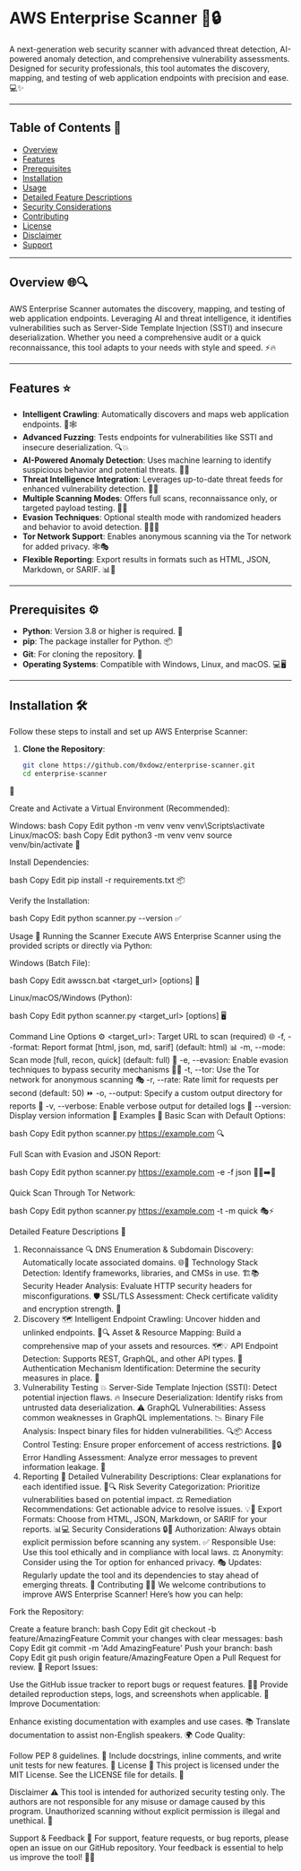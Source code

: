 # AWS Enterprise Scanner 🚀🔒

A next-generation web security scanner with advanced threat detection, AI-powered anomaly detection, and comprehensive vulnerability assessments. Designed for security professionals, this tool automates the discovery, mapping, and testing of web application endpoints with precision and ease. 💻✨

---

## Table of Contents 📑

- [Overview](#overview)
- [Features](#features)
- [Prerequisites](#prerequisites)
- [Installation](#installation)
- [Usage](#usage)
- [Detailed Feature Descriptions](#detailed-feature-descriptions)
- [Security Considerations](#security-considerations)
- [Contributing](#contributing)
- [License](#license)
- [Disclaimer](#disclaimer)
- [Support](#support)

---

## Overview 🌐🔍

AWS Enterprise Scanner automates the discovery, mapping, and testing of web application endpoints. Leveraging AI and threat intelligence, it identifies vulnerabilities such as Server-Side Template Injection (SSTI) and insecure deserialization. Whether you need a comprehensive audit or a quick reconnaissance, this tool adapts to your needs with style and speed. ⚡🔥

---

## Features ⭐

- **Intelligent Crawling**: Automatically discovers and maps web application endpoints. 🤖🕸️
- **Advanced Fuzzing**: Tests endpoints for vulnerabilities like SSTI and insecure deserialization. 🔍💥
- **AI-Powered Anomaly Detection**: Uses machine learning to identify suspicious behavior and potential threats. 🤖🚨
- **Threat Intelligence Integration**: Leverages up-to-date threat feeds for enhanced vulnerability detection. 📡🔗
- **Multiple Scanning Modes**: Offers full scans, reconnaissance only, or targeted payload testing. 🎯🔄
- **Evasion Techniques**: Optional stealth mode with randomized headers and behavior to avoid detection. 🕵️‍♂️💨
- **Tor Network Support**: Enables anonymous scanning via the Tor network for added privacy. 🕸️🎭
- **Flexible Reporting**: Export results in formats such as HTML, JSON, Markdown, or SARIF. 📊📝

---

## Prerequisites ⚙️

- **Python**: Version 3.8 or higher is required. 🐍
- **pip**: The package installer for Python. 📦
- **Git**: For cloning the repository. 🌲
- **Operating Systems**: Compatible with Windows, Linux, and macOS. 💻🖥️

---

## Installation 🛠️

Follow these steps to install and set up AWS Enterprise Scanner:

1. **Clone the Repository**:
   ```bash
   git clone https://github.com/0xdowz/enterprise-scanner.git
   cd enterprise-scanner
🌟

Create and Activate a Virtual Environment (Recommended):

Windows:
bash
Copy
Edit
python -m venv venv
venv\Scripts\activate
Linux/macOS:
bash
Copy
Edit
python3 -m venv venv
source venv/bin/activate
🔄

Install Dependencies:

bash
Copy
Edit
pip install -r requirements.txt
📦

Verify the Installation:

bash
Copy
Edit
python scanner.py --version
✅

Usage 🚀
Running the Scanner
Execute AWS Enterprise Scanner using the provided scripts or directly via Python:

Windows (Batch File):

bash
Copy
Edit
awsscn.bat <target_url> [options]
📄

Linux/macOS/Windows (Python):

bash
Copy
Edit
python scanner.py <target_url> [options]
🖥️

Command Line Options ⚙️
<target_url>: Target URL to scan (required) 🌐
-f, --format: Report format [html, json, md, sarif] (default: html) 📊
-m, --mode: Scan mode [full, recon, quick] (default: full) 🚀
-e, --evasion: Enable evasion techniques to bypass security mechanisms 🕵️‍♀️
-t, --tor: Use the Tor network for anonymous scanning 🎭
-r, --rate: Rate limit for requests per second (default: 50) ⏩
-o, --output: Specify a custom output directory for reports 📁
-v, --verbose: Enable verbose output for detailed logs 📜
--version: Display version information 🔢
Examples 🔧
Basic Scan with Default Options:

bash
Copy
Edit
python scanner.py https://example.com
🔍

Full Scan with Evasion and JSON Report:

bash
Copy
Edit
python scanner.py https://example.com -e -f json
🕵️‍♂️➡️📄

Quick Scan Through Tor Network:

bash
Copy
Edit
python scanner.py https://example.com -t -m quick
🎭⚡

Detailed Feature Descriptions 📖
1. Reconnaissance 🔍
DNS Enumeration & Subdomain Discovery: Automatically locate associated domains. 🌐🔎
Technology Stack Detection: Identify frameworks, libraries, and CMSs in use. 🏗️📚
Security Header Analysis: Evaluate HTTP security headers for misconfigurations. 🛡️
SSL/TLS Assessment: Check certificate validity and encryption strength. 🔐
2. Discovery 🗺️
Intelligent Endpoint Crawling: Uncover hidden and unlinked endpoints. 🚀🔍
Asset & Resource Mapping: Build a comprehensive map of your assets and resources. 🗺️💡
API Endpoint Detection: Supports REST, GraphQL, and other API types. 🔗
Authentication Mechanism Identification: Determine the security measures in place. 🔑
3. Vulnerability Testing 💥
Server-Side Template Injection (SSTI): Detect potential injection flaws. 🔥
Insecure Deserialization: Identify risks from untrusted data deserialization. ⚠️
GraphQL Vulnerabilities: Assess common weaknesses in GraphQL implementations. 📉
Binary File Analysis: Inspect binary files for hidden vulnerabilities. 🔍📦
Access Control Testing: Ensure proper enforcement of access restrictions. 🚪🔒
Error Handling Assessment: Analyze error messages to prevent information leakage. 📝
4. Reporting 📝
Detailed Vulnerability Descriptions: Clear explanations for each identified issue. 📝🔍
Risk Severity Categorization: Prioritize vulnerabilities based on potential impact. ⚖️
Remediation Recommendations: Get actionable advice to resolve issues. 💡🔧
Export Formats: Choose from HTML, JSON, Markdown, or SARIF for your reports. 📊💻
Security Considerations 🔒🚨
Authorization: Always obtain explicit permission before scanning any system. ✅
Responsible Use: Use this tool ethically and in compliance with local laws. ⚖️
Anonymity: Consider using the Tor option for enhanced privacy. 🎭
Updates: Regularly update the tool and its dependencies to stay ahead of emerging threats. 🔄
Contributing 🤝💬
We welcome contributions to improve AWS Enterprise Scanner! Here’s how you can help:

Fork the Repository:

Create a feature branch:
bash
Copy
Edit
git checkout -b feature/AmazingFeature
Commit your changes with clear messages:
bash
Copy
Edit
git commit -m 'Add AmazingFeature'
Push your branch:
bash
Copy
Edit
git push origin feature/AmazingFeature
Open a Pull Request for review. 🔀
Report Issues:

Use the GitHub issue tracker to report bugs or request features. 🐞🚀
Provide detailed reproduction steps, logs, and screenshots when applicable. 📸
Improve Documentation:

Enhance existing documentation with examples and use cases. 📚
Translate documentation to assist non-English speakers. 🌍
Code Quality:

Follow PEP 8 guidelines. 📏
Include docstrings, inline comments, and write unit tests for new features. 🧪
License 📄
This project is licensed under the MIT License. See the LICENSE file for details. 📜

Disclaimer ⚠️
This tool is intended for authorized security testing only. The authors are not responsible for any misuse or damage caused by this program. Unauthorized scanning without explicit permission is illegal and unethical. 🚫

Support & Feedback 📣
For support, feature requests, or bug reports, please open an issue on our GitHub repository. Your feedback is essential to help us improve the tool! 🙌💬
